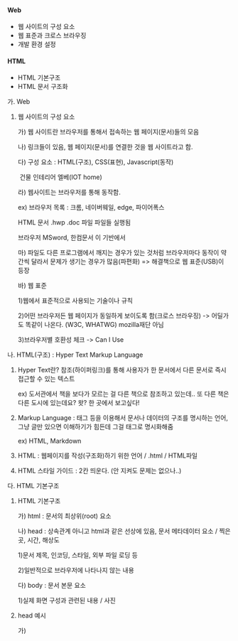 #### Web

* 웹 사이트의 구성 요소
* 웹 표준과 크로스 브라우징
* 개발 환경 설정

#### HTML

* HTML 기본구조
* HTML 문서 구조화



가. Web

1. 웹 사이트의 구성 요소

   가) 웹 사이트란 브라우저를 통해서 접속하는 웹 페이지(문서)들의 모음

   나) 링크들이 있음, 웹 페이지(문서)를 연결한 것을 웹 사이트라고 함.

   다) 구성 요소 : HTML(구조), CSS(표현), Javascript(동작)

   ​                              건물          인테리어   엘베(IOT home)

   라) 웹사이트는 브라우저를 통해 동작함.

     ex) 브라우저 목록 : 크롬, 네이버웨일, edge, 파이어폭스

   HTML 문서            .hwp .doc 파일           파일들 실행됨

    브라우저           MSword, 한컴문서          이 기반에서

   마) 파일도 다른 프로그램에서 깨지는 경우가 있는 것처럼 브라우저마다 동작이 약간씩 달라서 문제가 생기는 경우가 많음(파편화) => 해결책으로 웹 표준(USB)이 등장

   바) 웹 표준

     1)웹에서 표준적으로 사용되는 기술이나 규칙

     2)어떤 브라우저든 웹 페이지가 동일하게 보이도록 함(크로스 브라우징) -> 어딜가도 똑같이 나온다. (W3C, WHATWG) mozilla재단 아님

     3)브라우저별 호환성 체크 -> Can I Use

나. HTML(구조) : Hyper Text Markup Language

1. Hyper Text란? 참조(하이퍼링크)를 통해 사용자가 한 문서에서 다른 문서로 즉시 접근할 수 있는 텍스트

     ex) 도서관에서 책을 보다가 모르는 걸 다른 책으로 참조하고 있는데.. 또 다른 책은 다른 도시에 있는데요? 왓? 한 곳에서 보고싶다!

2. Markup Language : 태그 등을 이용해서 문서나 데이터의 구조를 명시하는 언어, 그냥 글만 있으면 이해하기가 힘든데 그걸 태그로 명시화해줌

     ex) HTML, Markdown

3. HTML : 웹페이지를 작성(구조화)하기 위한 언어 / .html / HTML파일

4. HTML 스타일 가이드 : 2칸 띄운다. (안 지켜도 문제는 없으나..)

다. HTML 기본구조

1. HTML 기본구조

   가) html : 문서의 최상위(root) 요소

   나) head : 상속관계 아니고 html과 같은 선상에 있음, 문서 메타데이터 요소 / 찍은 곳, 시간, 해상도

     1)문서 제목, 인코딩, 스타일, 외부 파일 로딩 등

     2)일반적으로 브라우저에 나타나지 않는 내용

   다) body : 문서 본문 요소

     1)실제 화면 구성과 관련된 내용 / 사진

2. head 예시

   가) <title> : 제목, 브라우저 상단 타이틀, 브라우저 탭에 있는 이름

   나) <meta> : 문서 레벨 메타데이터 요소

   다) <link> : 외부 리소스 연결 요소 (CSS 파일, favicon 등)

   라) <script> : 스크립트 요소 (JavaScript 파일/코드)

   마) <style> : CSS 직접 작성

     cf) head 예시 : Open Graph Protocol (유튜브 썸네일)

      * 메타 데이터를 표현하는 새로운 규약
        * HTML 문서의 메타 데이터를 통해 문서의 정보 전달
        * 메타정보에 해당하는 제목, 설명 등을 쓸 수 있도록 정의

3. HTML 요소 : 태그  + 내용

   가) HTML : 태그를 이용해서 구조를 만들고 브라우저로 실행하는 문서를 의미

   ```html
   <h1>contents</h1>
   시작태그/내용/종료태그
   ```

   나) 내용이 없는 태그들도 존재(닫는 태그가 없음) : br, hr, img, input, link, meta

   다) 요소는 중첩될 수 있음(태그 안에 또 다른 태그가 있을 수도)

     ex) html > head 잘못해서 오타나거나 하나 안 쓸 수도 있지만 오류는 안 남, 깨질 뿐

     ex) a 태그 안에 img 태그 넣을 수 있음. 이미지 누르면 다른 곳으로 넘어가는 것처럼

   라) 개발자 도구(ctrl + shift + i / 우클릭 -> 검사 -> 왼쪽 맨 위)를 통해 요소 선택하여 HTML 구조 탐색 가능 

4. 속성(태그 안에 존재) : 태그 안에 디테일한 정보를 주기 위해 존재

   ```html
   <a href="https://google.com"></a> => 하이퍼링크(HTML이 만들어진 이유!)
      속성명=속성값(이름과 값이 쌍으로 존재)
      공백 안 됨, 쌍따옴표 사용
   ```

   가) 요소는 속성을 가질 수 있으며, 경로나 크기와 같은 추가적인 정보를 제공

   나) 태그와 상관없이 사용 가능한 속성(HTML Global Attribute)들도 있음

     1)모든 HTML 요소가 공통으로 사용할 수 있는 대표적인 속성(몇몇 요소에는 아무 효과가 없을 수 있음)

     2)id : 문서 전체에서 유일한 고유 식별자 지정

     3)class : 공백으로 구분된 해당 요소의 클래스의 목록(CSS, JS에서 요소를 선택하거나 접근)

     4)data-* : 페이지에 개인 사용자 정의 데이터를 저장하기 위해 사용 / 좋아요! 만들 때 씀

     5)style : inline 스타일

     6)title : 요소에 대한 추가 정보 지정

     7)tabindex : 요소의 탭 순서 / 네이버에서 tab 눌렀을 때 순서가 어떻게 갈지

   ```html
   코드 예시
   head
   body
   주석(ctrl + /) <!-- 주석 -->
   ```

5. 시맨틱 태그 : 의미 있다. 의미를 담아서 씀.(외워야 함!)

   가) HTML 태그가 특정 목적, 역할 및 의미적 가치를 가지는 것

     ex) h1태그는 '이 페이지에서 최상위 제목'인 텍스트를 감싸는 역할을 나타냄

   나) Non semantic 요소로는 div, span 등이 있으며 a, form, table, footer, article, nav, aside 태그들도 시맨틱 태그로 볼 수 있음

   다) 대표적인 시맨틱 태그 목록

     1)header : 문서 전체나 섹션의 헤더(머리말 부분)

     2)nav : 내비게이션

     3)aside : 사이드에 위치한 공간, 메인 콘텐츠와 관련성이 적은 콘텐츠

     4)section : 문서의 일반적인 구분, 컨텐츠의 그룹을 표현

     5)article : 문서, 페이지, 사이트 안에서 독립적으로 구분되는 영역

     6)footer : 문서 전체나 섹션의 푸터(마지막 부분)

   라) 시맨틱 태그 안 쓰면 : 무슨의미? / 시맨틱 태그 쓰면 : 아 header 안에 nav가 있군, 의미 쉽게 파악 

   마)시맨틱 태그 사용 이유 

     1)개발자 및 사용자 뿐만 아니라 검색엔진 등에 의미 있는 정보의 그룹을 태그로 표현

     2)단순히 구역을 나누는 것 뿐만 아니라 '의미'를 가지는 태그들을 활용하기 위한 노력

     3)요소의 의미가 명확해지기 때문에 코드의 가독성을 높이고 유지보수를 쉽게 함

     4)검색 엔진 최적화(SEO)를 위해서 메타태그, 시맨틱 태그 등을 통한 마크업을 효과적으로 활용 해야함

6. 렌더링(Rendering) : 텍스트로 작성된 코드가 어떻게 웹 사이트가 되는 걸까? 렌더링!(웹사이트 코드를 사용자가 보게 되는 웹 사이트로 바꾸는 과정!)

   가) DOM(Document Object Model) 트리

     1)텍스트 파일인 HTML 문서를 브라우저에서 렌더링 하기 위한 구조

      * HTML 문서에 대한 모델을 구성함

      * HTML 문서 내의 각 요소에 접근 / 수정에 필요한 프로퍼티와 메서드를 제공함

        ```html
        <body>
            <h1>웹문서</h1>     1번 박스
            <ul>               2번 박스
                <li>HTML</li>
                <li>CSS</li>
            </ul>
        </body>
        ```

라. HTML 문서 구조화

1. 인라인 / 블록 요소

   가) HTML 요소는 크게 인라인 / 블록 요소로 나눔

   나) 인라인 요소는 글자처럼 취급

   다) 블록 요소는 한 줄 모두 사용

   ```html
   <a></a> : href 속성을 활용하여 다른 URL로 연결하는 하이퍼링크 생성
   <b></b> : 굵은 글씨 요소, 중요하게 강조하고자 하는 요소
   <strong></strong> : strong은 마크업문서만 봐도 강조하는구나 라는 것을 알 수 있음. 문서를 구조화시키는데 좋은 역할!
   <i></i> : 기울임 글씨 요소, 중요하게 강조하고자 하는 요소
   <em></em>
   <br> : 텍스트 내에 줄 바꿈 생성 (엔터 아님)
   <img> : src 속성을 활용하여 이미지 표현
   <span></span> : 의미 없는 인라인 컨테이너, 무언가를 담을 때, 투명한 쇼핑백같은 존재
   <p></p> : 하나의 문단(paragraph)
   <hr> : 문장 레벨 요소에서의 주제의 분리를 의미하며 수평선으로 표현됨(A Horizontal Rule)
   <ol></ol> : 순서가 있는 리스트
   <ul></ul> : 순서가 없는 리스트
   <pre></pre> : HTML에 작성한 내용을 그대로 표현, 보통 고정폭 글꼴이 사용되고 공백문자를 유지
   <blockquote></blockquote> : 텍스트가 긴 인용문, 주로 들여쓰기를 한 것으로 표현됨
   <div></div> : 의미 없는 블록 레벨 컨테이너
   ```

   ```html
   ! + tap : 기본 탬플릿 불러와짐
   ```

2. form

   가) <form>은 정보(데이터)를 서버에 제출하기 위해 사용하는 태그, 사용자로부터 데이터를 입력받기 위해 쓰임, 로그인할 때 id, pw 입력할 때 사용(id, pw를 서버에 전송), 사용자가 브라우저를 통해서 서버 컴퓨터에다가 데이터를 전송하는게 form문(장고가서 배움)

   나) <form> 기본 속성

     1)action : form을 처리할 서버의 URL(데이터를 보낼 곳, 예를 들어 네이버나 구글)

     2)method : form을 제출할 때 사용할 HTTP 메서드, 데이터를 전송하기 위한 방법(GET 혹은 POST)

     3)enctype : method가 post인 경우 데이터 유형(암호화?, 파일 전송을 위해 써야한다. 텍스트 보낼 때는 기본값)

   ​    ex) 구글에 파이썬 쳐보고 주소 확인해보면 ?q=파이썬 (get 방식)

3. input

   가) 다양한 타입을 가지는 입력 데이터 유형과 위젯이 제공됨, form(종이) 안에 input(내용) 넣어서 데이터를 받는다

   나) <input> 대표적인 속성

     1)name : form control에 적용되는 이름(이름/값 페어로 전송됨)

     2)value : form control에 적용되는 값(이름/값 페어로 전송됨)

     3)required, disabled 등

     ```html
     <input type="text" name="q"> HTML 검색하고 주소 확인하면 ?q=HTML
     ```

4. input label : 이름을 쓰는 형식, input 태그에 대한 상세한 설명, input은 컨텐츠가 없기 때문에

   가) <input>에 id 속성을, <label>에는 for 속성을 활용하여 상호 연관을 시킴

   ```html
   <label for=”agreement”></label>
   <input id=”agreement”> id는 태그의 스페셜한 별명이라고 보면 됨
   ```

   나) 아이디 _______________

   ​       Label   input

   ​        for        id

   ```html
   아이디 label 아이디를 눌러도 input에 입력가능하게끔..
   줄바꾸기 위해 div
   disabled 입력 안되게 함
   type="checkbox"
   ```

5. input 유형 - 일반

   가) text : 일반 텍스트 입력

   나) password : 입력 시 값이 보이지 않고 문자를 특수기호(*)로 표현

   다) email : 이메일 형식이 아닌 경우 form 제출 불가

   라) number : min, max, step 속성을 활용하여 숫자 범위 설정 가능

   마) file : accept 속성을 활용하여 파일 타입 지정 가능

6. input 유형 - 항목 중 선택

   가) 일반적으로 label 태그와 함께 사용하여 선택 항목을 작성함

   나) 동일 항목에 대하여는 name을 지정하고 선택된 항목에 대한 value를 지정해야 함

     1)checkbox : 다중 선택, for와 id 연결

     2)radio : 단일 선택

7. input 유형 - 기타

   가) 다양한 종류의 input을 위한 picker를 제공

     1)color : color picker

     2)date : date picker

   나) hidden input을 활용하여 사용자 입력을 받지 않고 서버에 전송되어야 하는 값을 설정

     1)hidden : 사용자에게 보이지 않는 input

8. 마크업 실습

   가) header

   ```html
   <!--a 태그 안에 img 태그-->
   <header>
       <a href="<!--연결한 URL 주소-->">
           <img src="<!--이미지 주소-->" alt="<!--이미지 깨졌을 때 대체-->">
       </a>
   </header>
   ```

   나) section

   ```html
   <section>
       <form action="#">
   		<div>
           	<label for="name">이름을 기재해주세요.</label><br>
   			<input type="text" id="name" name="name" autofocus>
   			<!--for와 id 연결-->
       	</div>
           <div>
           	<label for="region">지역을 선택해주세요.</label><br>
               <select name="region" id="region" required>
                   <option value="">선택</option>
                   <option value="서울">서울</option>
                   <option value="대전">대전</option>
                   <option value="광주">광주</option>
                   <option value="강원" disabled>강원</option>
               </select>
           </div>
   		<!--required는 필수, option 선택할 수 있게-->
   		<div>
               <p>체온을 선택해주세요.</p>
               <input type="radio" ... checked> <!--기본 check되어 있음-->
           </div>
   	<input type="submit" value="제출">
       </form>
   </section>
   ```

   다) footer

   ```html
   <footer>
       맨 아래입니다.
   </footer>
   ```


+EXTRA

```html
# 표(table) 만들기 tr : 행만들기, td : 열만들기, th : 헤드만들기
<table>
    <tr>
        <td></td>
        <td></td>
        <td></td>
        <td></td>
        <td></td>
    </tr>
    <tr>
        <td></td>
        <td></td>
        <td></td>
        <td></td>
        <td></td>
    </tr>
    <tr>
        <td></td>
        <td></td>
        <td></td>
        <td></td>
        <td></td>
    </tr>
    <tr>
        <td></td>
        <td></td>
        <td></td>
        <td></td>
        <td></td>
    </tr>
    <tr>
        <td></td>
        <td></td>
        <td></td>
        <td></td>
        <td></td>
    </tr>
</table>
```

```html
<!-- 
USERNAME : 네모박스(아이디를 입력 해 주세요.) 
PWD:네모박스 로그인
만들기
-->
<body>
  <form action="">
    <label for="username">USERNAME : </label>
    <input type="text" id="username" placeholder="아이디를 입력 해 주세요."> <!-- for과 id 묶어줌, type은 텍스트, 빈칸에 글자 두려면 placeholder -->
    <br>
    <label for="password">PWD : </label>
    <input type="password" id="password"> <!-- type이 password -->
    <button id="btn">로그인</button> <!-- 이거보다 나중에 나올 부트스트랩 버튼 참고하자! -->
  </form>
</body>
```

